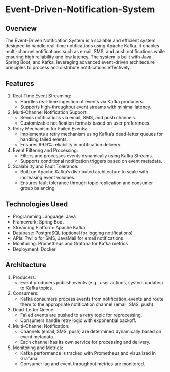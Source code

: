 # Event-Driven-Notification-System

## Overview

The Event-Driven Notification System is a scalable and efficient system designed to handle real-time notifications using Apache Kafka. It enables multi-channel notifications such as email, SMS, and push notifications while ensuring high reliability and low latency. The system is built with Java, Spring Boot, and Kafka, leveraging advanced event-driven architecture principles to process and distribute notifications effectively.

## Features

1. Real-Time Event Streaming:
   * Handles real-time ingestion of events via Kafka producers.
   * Supports high-throughput event streams with minimal latency.
2. Multi-Channel Notification Support:
   * Sends notifications via email, SMS, and push channels.
   * Customizable notification formats based on user preferences.
3. Retry Mechanism for Failed Events:
   * Implements a retry mechanism using Kafka’s dead-letter queues for handling failed events.
   * Ensures 99.9% reliability in notification delivery.
4. Event Filtering and Processing:
   * Filters and processes events dynamically using Kafka Streams.
   * Supports conditional notification triggers based on event metadata.
5. Scalability and Fault Tolerance:
   * Built on Apache Kafka’s distributed architecture to scale with increasing event volumes.
   * Ensures fault tolerance through topic replication and consumer group balancing.

## Technologies Used

* Programming Language: Java
* Framework: Spring Boot
* Streaming Platform: Apache Kafka
* Database: PostgreSQL (optional for logging notifications)
* APIs: Twilio for SMS, JavaMail for email notifications
* Monitoring: Prometheus and Grafana for Kafka metrics
* Deployment: Docker

## Architecture

1. Producers:
   * Event producers publish events (e.g., user actions, system updates) to Kafka topics.
2. Consumers:
   * Kafka consumers process events from notification_events and route them to the appropriate notification channel (email, SMS, push).
3. Dead-Letter Queue:
   * Failed events are pushed to a retry topic for reprocessing.
   * Consumers handle retry logic with exponential backoff.
4. Multi-Channel Notification:
   * Channels (email, SMS, push) are determined dynamically based on event metadata.
   * Each channel has its own service for processing and delivery.
5. Monitoring and Metrics:
   * Kafka performance is tracked with Prometheus and visualized in Grafana.
   * Consumer lag and event throughput metrics are monitored.
